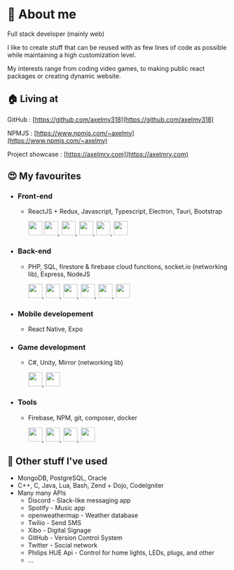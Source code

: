# 👋 About me 
Full stack developer (mainly web)

I like to create stuff that can be reused with as few lines of code as possible while maintaining a high customization level.

My interests range from coding video games, to making public react packages or creating dynamic website.

## 🏠 Living at 
GitHub : [https://github.com/axelmy318](https://github.com/axelmy318)

NPMJS : [https://www.npmjs.com/~axelmy](https://www.npmjs.com/~axelmy)

Project showcase : [https://axelmry.com](https://axelmry.com)

## 😍 My favourites 
 - ### Front-end
   - ReactJS + Redux, Javascript, Typescript, Electron, Tauri, Bootstrap
   
     <img src="https://cdn.jsdelivr.net/gh/devicons/devicon/icons/react/react-original.svg" width='32px' /> <img src="https://cdn.jsdelivr.net/gh/devicons/devicon/icons/redux/redux-original.svg" width='32px' />, <img src="https://cdn.jsdelivr.net/gh/devicons/devicon/icons/javascript/javascript-original.svg" width='32px' />, <img src="https://cdn.jsdelivr.net/gh/devicons/devicon/icons/typescript/typescript-original.svg" width='32px' />, <img src="https://cdn.jsdelivr.net/gh/devicons/devicon/icons/electron/electron-original.svg" width='32px' />, <img src="https://cdn.jsdelivr.net/gh/devicons/devicon/icons/bootstrap/bootstrap-original.svg" width='32px' />
    
 - ### Back-end
   - PHP, SQL, firestore & firebase cloud functions, socket.io (networking lib), Express, NodeJS
   
     <img src="https://cdn.jsdelivr.net/gh/devicons/devicon/icons/php/php-plain.svg"  width='32px'/>, <img src="https://cdn.jsdelivr.net/gh/devicons/devicon/icons/mysql/mysql-original.svg"  width='32px' />, <img src="https://cdn.jsdelivr.net/gh/devicons/devicon/icons/firebase/firebase-plain.svg"  width='32px' />, <img src="https://cdn.jsdelivr.net/gh/devicons/devicon/icons/socketio/socketio-original.svg"  width='32px' />, <img src="https://cdn.jsdelivr.net/gh/devicons/devicon/icons/express/express-original.svg"  width='32px' />, <img src="https://cdn.jsdelivr.net/gh/devicons/devicon/icons/nodejs/nodejs-original.svg" width='32px' />
          
 - ### Mobile developement
   - React Native, Expo
 
 - ### Game development
   - C#, Unity, Mirror (networking lib)
   
     <img src="https://cdn.jsdelivr.net/gh/devicons/devicon/icons/csharp/csharp-original.svg" width='32px' />, <img src="https://cdn.jsdelivr.net/gh/devicons/devicon/icons/unity/unity-original.svg" width='32px' />
          
 - ### Tools
   - Firebase, NPM, git, composer, docker
   
     <img src="https://cdn.jsdelivr.net/gh/devicons/devicon/icons/firebase/firebase-plain.svg"  width='32px' />, <img src="https://cdn.jsdelivr.net/gh/devicons/devicon/icons/npm/npm-original-wordmark.svg"  width='32px' />, <img src="https://cdn.jsdelivr.net/gh/devicons/devicon/icons/git/git-original.svg"  width='32px' />, <img src="https://cdn.jsdelivr.net/gh/devicons/devicon/icons/docker/docker-original.svg"  width='32px' />
          
          

## 👀 Other stuff I've used 
 - MongoDB, PostgreSQL, Oracle
 - C++, C, Java, Lua, Bash, Zend + Dojo, CodeIgniter
 - Many many APIs 
   - Discord - Slack-like messaging app
   - Spotify - Music app
   - openweathermap - Weather database
   - Twilio - Send SMS
   - Xibo - Digital Signage
   - GitHub - Version Control System
   - Twitter - Social network
   - Philips HUE Api - Control for home lights, LEDs, plugs, and other
   - ...

